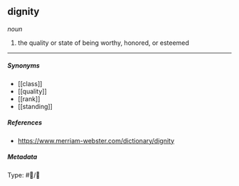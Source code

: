 
## dignity  # 

_noun_

1. the quality or state of being worthy, honored, or esteemed

___

##### Synonyms

-   [[class]]
-   [[quality]]
-   [[rank]]
-   [[standing]]

##### References

- https://www.merriam-webster.com/dictionary/dignity

##### Metadata

Type: #💬/💬 
